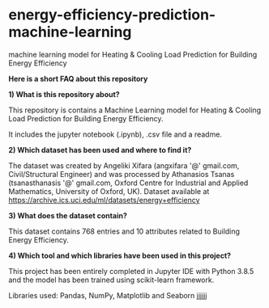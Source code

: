 # energy-efficiency-prediction-machine-learning
machine learning model for Heating & Cooling Load Prediction for Building Energy Efficiency 

**Here is a short FAQ about this repository**

**1) What is this repository about?**

This repository is contains a Machine Learning model for Heating & Cooling Load Prediction for Building Energy Efficiency.

It includes the jupyter notebook (.ipynb), .csv file and a readme.

**2) Which dataset has been used and where to find it?**

The dataset was created by Angeliki Xifara (angxifara '@' gmail.com, Civil/Structural Engineer) and was processed by Athanasios Tsanas (tsanasthanasis '@' gmail.com, Oxford Centre for Industrial and Applied Mathematics, University of Oxford, UK). Dataset available at https://archive.ics.uci.edu/ml/datasets/energy+efficiency

**3) What does the dataset contain?**

This dataset contains 768 entries and 10 attributes related to Building Energy Efficiency.

**4) Which tool and which libraries have been used in this project?**

This project has been entirely completed in Jupyter IDE with Python 3.8.5 and the model has been trained using scikit-learn framework.

Libraries used: Pandas, NumPy, Matplotlib and Seaborn jjjjjj
